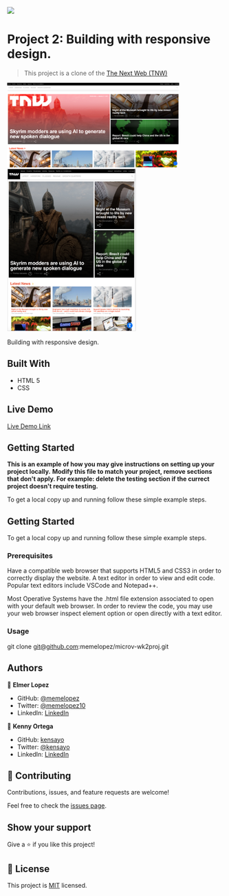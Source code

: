 ![](https://img.shields.io/badge/Microverse-blueviolet)

# Project 2: Building with responsive design.

> This project is a clone of the [The Next Web (TNW)](https://thenextweb.com/)

<img src="img/ScreenShot1.png" width="400">
<img src="img/ScreenShot-TabletView.png" width="300">

Building with responsive design.

## Built With

- HTML 5
- CSS

## Live Demo

[Live Demo Link](https://memelopez.github.io/microv-wk2proj/)

## Getting Started

**This is an example of how you may give instructions on setting up your project locally.**
**Modify this file to match your project, remove sections that don't apply. For example: delete the testing section if the currect project doesn't require testing.**

To get a local copy up and running follow these simple example steps.

## Getting Started

To get a local copy up and running follow these simple example steps.

### Prerequisites

Have a compatible web browser that supports HTML5 and CSS3 in order to correctly display the website.
A text editor in order to view and edit code. Popular text editors include VSCode and Notepad++.

Most Operative Systems have the .html file extension associated to open with your default web browser. In order to review the code, you may use your web browser inspect element option or open directly with a text editor.

### Usage

git clone git@github.com:memelopez/microv-wk2proj.git

## Authors

👤 **Elmer Lopez**

- GitHub: [@memelopez](https://github.com/memelopez)
- Twitter: [@memelopez10](https://twitter.com/memelopez10)
- LinkedIn: [LinkedIn](https://www.linkedin.com/in/elmer-lopez-51b187200/)

👤 **Kenny Ortega**

- GitHub: [kensayo](https://github.com/kensayo)
- Twitter: [@kensayo](https://twitter.com/kensayo)
- LinkedIn: [LinkedIn](https://www.linkedin.com/in/kenny-ortega-3580aa33/)

## 🤝 Contributing

Contributions, issues, and feature requests are welcome!

Feel free to check the [issues page](issues/).

## Show your support

Give a ⭐️ if you like this project!

## 📝 License

This project is [MIT](https://opensource.org/licenses/MIT) licensed.
